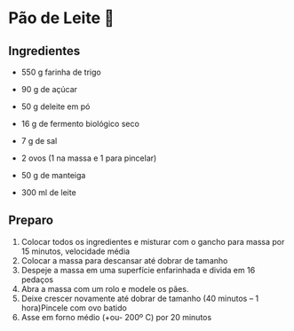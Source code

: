 # Pão de Leite :milk_glass: 

## **Ingredientes**

- 550 g farinha de trigo

- 90 g de açúcar

- 50 g deleite em pó

- 16 g de fermento biológico seco

- 7 g de sal

- 2 ovos (1 na massa e 1 para pincelar)

- 50 g de manteiga

- 300 ml de leite

## **Preparo**

1. Colocar todos os ingredientes e misturar com o gancho para massa por 15 minutos, velocidade média
2. Colocar a massa para descansar até dobrar de tamanho
3. Despeje a massa em uma superfície enfarinhada e divida em 16 pedaços
4. Abra a massa com um rolo e modele os pães.
5. Deixe crescer novamente até dobrar de tamanho (40 minutos – 1 hora)Pincele com ovo batido
6. Asse em forno médio (+ou- 200º C) por 20 minutos